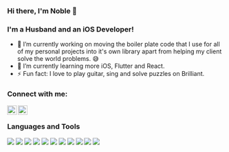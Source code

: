 ### Hi there, I'm Noble 👋

### I'm a Husband and an iOS Developer!

- 🔭 I’m currently working on moving the boiler plate code that I use for all of my personal projects into it's own library apart from helping my client solve the world problems. 😅
- 🌱 I’m currently learning more iOS, Flutter and React.
- ⚡ Fun fact: I love to play guitar, sing and solve puzzles on Brilliant.

### Connect with me:

[<img align="left" alt="codeSTACKr | Twitter" width="22px" src="https://cdn.jsdelivr.net/npm/simple-icons@v3/icons/twitter.svg" />][twitter]
[<img align="left" alt="codeSTACKr | LinkedIn" width="22px" src="https://cdn.jsdelivr.net/npm/simple-icons@v3/icons/linkedin.svg" />][linkedin]

<br />

### Languages and Tools

<img src="https://img.shields.io/badge/swift-%23FA7343.svg?&style=for-the-badge&logo=swift&logoColor=white"/> <img src="https://img.shields.io/badge/dart-%230175C2.svg?&style=for-the-badge&logo=dart&logoColor=white"/> <img src="https://img.shields.io/badge/Flutter%20-%2302569B.svg?&style=for-the-badge&logo=Flutter&logoColor=white" /> <img src="https://img.shields.io/badge/github%20-%23121011.svg?&style=for-the-badge&logo=github&logoColor=white"/> <img src="https://img.shields.io/badge/bitbucket%20-%230047B3.svg?&style=for-the-badge&logo=bitbucket&logoColor=white"/> <img src="https://img.shields.io/badge/firebase%20-%23039BE5.svg?&style=for-the-badge&logo=firebase"/> <img src="https://img.shields.io/badge/sqlite-%2307405e.svg?&style=for-the-badge&logo=sqlite&logoColor=white"/> <img src="https://img.shields.io/badge/java-%23ED8B00.svg?&style=for-the-badge&logo=java&logoColor=white"/> <img src="https://img.shields.io/badge/xcode-%231575f9.svg?&style=for-the-badge&logo=xcode&logoColor=white"> <img src="https://img.shields.io/badge/android%20studio-%233DDC84.svg?&style=for-the-badge&logo=android-studio&logoColor=white"> <img src="https://img.shields.io/badge/realm-%2339477F.svg?&style=for-the-badge&logo=realm&logoColor=white">

<br />

[twitter]: https://twitter.com/elbonm23
[linkedin]: https://linkedin.com/in/elbonm23
